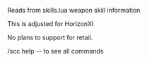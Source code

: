 Reads from skills.lua weapon skill information

This is adjusted for HorizonXI

No plans to support for retail.

/scc help -- to see all commands
